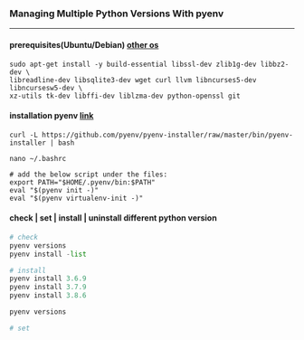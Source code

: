 ### Managing Multiple Python Versions With pyenv
------------------------------------------------

#### prerequisites(Ubuntu/Debian) [other os](https://github.com/pyenv/pyenv/wiki/Common-build-problems)
```shell
sudo apt-get install -y build-essential libssl-dev zlib1g-dev libbz2-dev \
libreadline-dev libsqlite3-dev wget curl llvm libncurses5-dev libncursesw5-dev \
xz-utils tk-dev libffi-dev liblzma-dev python-openssl git
```

#### installation pyenv [link](https://github.com/pyenv/pyenv-installer)
```shell
curl -L https://github.com/pyenv/pyenv-installer/raw/master/bin/pyenv-installer | bash

nano ~/.bashrc

# add the below script under the files:
export PATH="$HOME/.pyenv/bin:$PATH"
eval "$(pyenv init -)"
eval "$(pyenv virtualenv-init -)"
```

#### check | set | install | uninstall different python version
```python
# check
pyenv versions
pyenv install -list

# install
pyenv install 3.6.9
pyenv install 3.7.9
pyenv install 3.8.6

pyenv versions

# set

```

